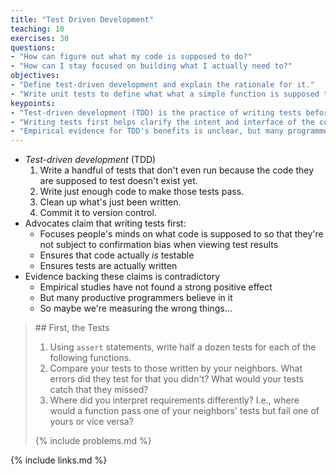 ```yaml
---
title: "Test Driven Development"
teaching: 10
exercises: 30
questions:
- "How can figure out what my code is supposed to do?"
- "How can I stay focused on building what I actually need to?"
objectives:
- "Define test-driven development and explain the rationale for it."
- "Write unit tests to define what what a simple function is supposed to do."
keypoints:
- "Test-driven development (TDD) is the practice of writing tests before writing code."
- "Writing tests first helps clarify the intent and interface of the code to be written."
- "Empirical evidence for TDD's benefits is unclear, but many programmers find it very useful."
---
```


*   *Test-driven development* (TDD)
    1.  Write a handful of tests that don't even run because the code they
        are supposed to test doesn't exist yet.
    2.  Write just enough code to make those tests pass.
    3.  Clean up what's just been written.
    4.  Commit it to version control.
*   Advocates claim that writing tests first:
    *   Focuses people's minds on what code is supposed to
        so that they're not subject to confirmation bias when viewing test results
    *   Ensures that code actually *is* testable
    *   Ensures tests are actually written
*   Evidence backing these claims is contradictory
    *   Empirical studies have not found a strong positive effect
    *   But many productive programmers believe in it
    *   So maybe we're measuring the wrong things...

<blockquote class="challenge" markdown="1">
## First, the Tests

1.  Using `assert` statements,
    write half a dozen tests for each of the following functions.
2.  Compare your tests to those written by your neighbors.
    What errors did they test for that you didn't?
    What would your tests catch that they missed?
3.  Where did you interpret requirements differently?
    I.e., where would a function pass one of your neighbors' tests but fail one of yours
    or vice versa?

{% include problems.md %}
</blockquote>

{% include links.md %}
